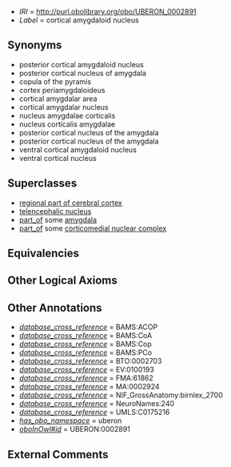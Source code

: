  * *IRI* = http://purl.obolibrary.org/obo/UBERON_0002891
 * *Label* = cortical amygdaloid nucleus

## Synonyms

 * posterior cortical amygdaloid nucleus
 * posterior cortical nucleus of amygdala
 * copula of the pyramis
 * cortex periamygdaloideus
 * cortical amygdalar area
 * cortical amygdalar nucleus
 * nucleus amygdalae corticalis
 * nucleus corticalis amygdalae
 * posterior cortical nucleus of the amygdala
 * posterior cortical nucleus of the amygdala
 * ventral cortical amygdaloid nucleus
 * ventral cortical nucleus

## Superclasses

 * [regional part of cerebral cortex](../../UBERON/19/UBERON_0002619.md)
 * [telencephalic nucleus](../../UBERON/63/UBERON_0009663.md)
 * [part_of](../../BFO/50/BFO_0000050.md) some [amygdala](../../UBERON/76/UBERON_0001876.md)
 * [part_of](../../BFO/50/BFO_0000050.md) some [corticomedial nuclear complex](../../UBERON/08/UBERON_0006108.md)

## Equivalencies


## Other Logical Axioms


## Other Annotations

 * *[database_cross_reference](../../ef/oboInOwl#hasDbXref.md)* = BAMS:ACOP
 * *[database_cross_reference](../../ef/oboInOwl#hasDbXref.md)* = BAMS:CoA
 * *[database_cross_reference](../../ef/oboInOwl#hasDbXref.md)* = BAMS:Cop
 * *[database_cross_reference](../../ef/oboInOwl#hasDbXref.md)* = BAMS:PCo
 * *[database_cross_reference](../../ef/oboInOwl#hasDbXref.md)* = BTO:0002703
 * *[database_cross_reference](../../ef/oboInOwl#hasDbXref.md)* = EV:0100193
 * *[database_cross_reference](../../ef/oboInOwl#hasDbXref.md)* = FMA:61862
 * *[database_cross_reference](../../ef/oboInOwl#hasDbXref.md)* = MA:0002924
 * *[database_cross_reference](../../ef/oboInOwl#hasDbXref.md)* = NIF_GrossAnatomy:birnlex_2700
 * *[database_cross_reference](../../ef/oboInOwl#hasDbXref.md)* = NeuroNames:240
 * *[database_cross_reference](../../ef/oboInOwl#hasDbXref.md)* = UMLS:C0175216
 * *[has_obo_namespace](../../ce/oboInOwl#hasOBONamespace.md)* = uberon
 * *[oboInOwl#id](../../id/oboInOwl#id.md)* = UBERON:0002891

## External Comments

